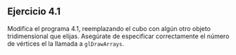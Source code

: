 ## Ejercicio 4.1

Modifica el programa 4.1, reemplazando el cubo con algún otro objeto tridimensional que elijas. Asegúrate de especificar correctamente el número de vértices el la llamada a `glDrawArrays`.
